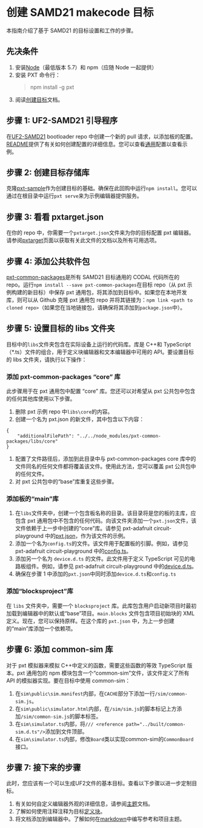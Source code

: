 # 创建 SAMD21 makecode 目标

本指南介绍了基于 SAMD21 的目标设置和工作的步骤。

## 先决条件

1. 安装[Node](https://nodejs.org/)（最低版本 5.7）和 npm（应随 Node 一起提供）
2. 安装 PXT 命令行：
   > npm install -g pxt
3. 阅读[创建目标](/guide/target-creation)文档。

## 步骤 1: UF2-SAMD21 引导程序

在[UF2-SAMD21](https://github.com/microsoft/uf2-samd21/pulls) bootloader repo 中创建一个新的 pull 请求，以添加板的配置。[README](https://github.com/microsoft/uf2-samd21/blob/master/README.md)提供了有关如何创建配置的详细信息。您可以查看[通用](https://github.com/microsoft/uf2-samd21/blob/master/boards/generic/board_config.h)配置以查看示例。

## 步骤 2: 创建目标存储库

克隆[pxt-sample](https://github.com/microsoft/pxt-sample)作为创建目标的基础。确保在此回购中运行`npm install`。您可以通过在根目录中运行`pxt serve`来为示例编辑器提供服务。

## 步骤 3: 看看 pxtarget.json

在你的 repo 中，你需要一个`pxtarget.json`文件来为你的目标配置 pxt 编辑器。请参阅[pxtarget](/guide/pxtarget)页面以获取有关此文件的文档以及所有可用选项。

## 步骤 4: 添加公共软件包

[pxt-common-packages](https://github.com/microsoft/pxt-common-packages)是所有 SAMD21 目标通用的 CODAL 代码所在的 repo。运行`npm install --save pxt-common-packages`在目标 repo（从 pxt 示例构建的新目标）中保存 pxt 通用包，将其添加到目标中。如果您在本地开发库，则可以从 Github 克隆 pxt 通用包 repo 并将其链接为：`npm link <path to cloned repo>`（如果您在当地链接包，请确保将其添加到`package.json`中）。

## 步骤 5: 设置目标的 libs 文件夹

目标中的`libs`文件夹包含在实际设备上运行的代码库。库是 C++和 TypeScript（\*.ts）文件的组合，用于定义块编辑器和文本编辑器中可用的 API。要设置目标的 libs 文件夹，请执行以下操作：

### 添加 pxt-common-packages “core” 库

此步骤用于在 pxt 通用包中配置 “core” 库。您还可以对希望从 pxt 公共包中包含的任何其他库使用以下步骤。

1. 删除 pxt 示例 repo 中`libs\core`的内容。
2. 创建一个名为 pxt.json 的新文件，其中包含以下内容：

```
{
    "additionalFilePath": "../../node_modules/pxt-common-packages/libs/core"
}
```

1. 配置了文件路径后，添加到此目录中与 pxt-common-packages core 库中的文件同名的任何文件都将覆盖该文件。使用此方法，您可以覆盖 pxt 公共包中的任何文件。
2. 对 pxt 公共包中的“base”库重复这些步骤。

### 添加板的“main”库

1. 在`libs`文件夹中，创建一个包含板名称的目录。该目录将是您的板的主库，应包含 pxt 通用包中不包含的任何代码。向该文件夹添加一个`pxt.json`文件，该文件依赖于上一步中创建的“core”库。请参见 pxt-adafruit circuit-playground 中的[pxt.json](https://github.com/microsoft/pxt-adafruit/blob/master/libs/circuit-playground/pxt.json)，作为该文件的示例。
2. 添加一个名为`config.ts`的文件。该文件用于配置板的引脚。例如，请参见 pxt-adafruit circuit-playground 中的[config.ts](https://github.com/microsoft/pxt-adafruit/blob/master/libs/circuit-playground/config.ts)。
3. 添加另一个名为 `device.d.ts` 的文件。此文件用于定义 TypeScript 可见的电路板组件。例如，请参见 pxt-adafruit circuit-playground 中的[device.d.ts](https://github.com/Microsoft/pxt-adafruit/blob/master/libs/circuit-playground/device.d.ts)。
4. 确保在步骤 1 中添加的`pxt.json`中同时添加`device.d.ts`和`config.ts`

### 添加“blocksproject”库

在 `libs` 文件夹中，需要一个 `blocksproject` 库。此库包含用户启动新项目时最初加载到编辑器中的默认或“base”项目。`main.blocks` 文件包含项目初始块的 XML 定义。现在，您可以保持原样。在这个库的 `pxt.json` 中，为上一步创建的“main”库添加一个依赖项。

## 步骤 6: 添加 common-sim 库

对于 pxt 模拟器来模拟 C++中定义的函数，需要这些函数的等效 TypeScript 版本。pxt 通用包的 npm 模块包含一个“common-sim”文件，该文件定义了所有 API 的模拟器实现。要在目标中使用 common-sim：

1. 在`sim\public\sim.manifest`内部，在`CACHE`部分下添加一行`/sim/common-sim.js`。
2. 在`sim\public\simulator.html`内部，在`/sim/sim.js`的脚本标记上方添加`/sim/common-sim.js`的脚本标签。
3. 在`sim\simulator.ts`内部，将`/// <reference path="../built/common-sim.d.ts"/>`添加到文件顶部。
4. 在`sim\simulator.ts`内部，修改`Board`类以实现common-sim的`CommonBoard`接口。

## 步骤 7: 接下来的步骤
此时，您应该有一个可以生成UF2文件的基本目标。查看以下步骤以进一步定制目标。
1. 有关如何自定义编辑器外观的详细信息，请参阅[主题](/guide/theming)文档。
2. 了解如何使用注释注释为目标[定义块](/guide/defining-blocks)。
3. 将文档添加到编辑器中。了解如何在[markdown](https://makecode.com/writing-docs)中编写参考和项目主题。